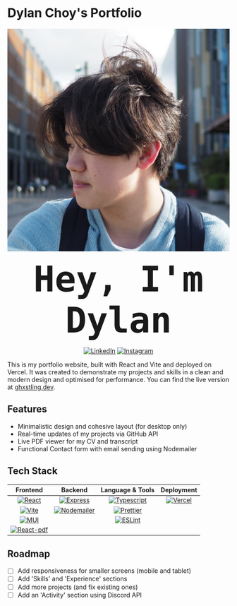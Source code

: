 # Dylan Choy's Portfolio

<div align="center">
<a href="https://ghxstling.dev" target="_blank" width="50%">
  <img src="/public/assets/avatar.jpg" alt="Dylan's Portfolio" />
</a>

<code style="font-size: 5rem; font-weight: bold;">Hey, I'm Dylan</code>

[![LinkedIn][LinkedIn]][LinkedIn-url] [![Instagram][Instagram]][Instagram-url]

</div>

This is my portfolio website, built with React and Vite and deployed on Vercel. It was created to demonstrate my projects and skills in a clean and modern design and optimised for performance. You can find the live version at [ghxstling.dev](https://ghxstling.dev).

## Features

- Minimalistic design and cohesive layout (for desktop only)
- Real-time updates of my projects via GitHub API
- Live PDF viewer for my CV and transcript
- Functional Contact form with email sending using Nodemailer

## Tech Stack

|               **Frontend**               |                 **Backend**                 |            **Language & Tools**             |         **Deployment**          |
| :--------------------------------------: | :-----------------------------------------: | :-----------------------------------------: | :-----------------------------: |
|     [![React][React.js]][React-url]      |     [![Express][Express]][Express-url]      | [![Typescript][Typescript]][Typescript-url] | [![Vercel][Vercel]][Vercel-url] |
|        [![Vite][Vite]][Vite-url]         | [![Nodemailer][Nodemailer]][Nodemailer-url] |    [![Prettier][Prettier]][Prettier-url]    |                                 |
|          [![MUI][MUI]][MUI-url]          |                                             |       [![ESLint][ESLint]][ESLint-url]       |                                 |
| [![React-pdf][React-pdf]][react-pdf-url] |                                             |                                             |                                 |

[React.js]: https://img.shields.io/badge/React-20232A?style=for-the-badge&logo=react&logoColor=61DAFB
[React-url]: https://reactjs.org/
[Vite]: https://img.shields.io/badge/vite-646CFF?style=for-the-badge&logo=vite&logoColor=white
[Vite-url]: https://vite.dev/
[MUI]: https://img.shields.io/badge/MUI-007FFF?style=for-the-badge&logo=MUI&logoColor=white
[MUI-url]: https://mui.com/
[React-pdf]: https://img.shields.io/badge/React--pdf-FF0069?style=for-the-badge&logoColor=white
[React-pdf-url]: https://mui.com/
[Express]: https://img.shields.io/badge/Express-white?style=for-the-badge&logo=Express&logoColor=black
[Express-url]: https://vercel.com/
[Nodemailer]: https://img.shields.io/badge/Nodemailer-5FA04E?style=for-the-badge&logo=gmail&logoColor=white
[Nodemailer-url]: https://nodemailer.com/
[Typescript]: https://img.shields.io/badge/TypeScript-007ACC?style=for-the-badge&logo=typescript&logoColor=white
[Typescript-url]: https://www.typescriptlang.org/
[Prettier]: https://img.shields.io/badge/prettier-F7B93E?style=for-the-badge&logo=prettier&logoColor=white
[Prettier-url]: https://prettier.io/
[ESLint]: https://img.shields.io/badge/ESLint-4B32C3?style=for-the-badge&logo=ESLint&logoColor=white
[ESLint-url]: https://prettier.io/
[Vercel]: https://img.shields.io/badge/Vercel-black?style=for-the-badge&logo=Vercel&logoColor=white
[Vercel-url]: https://vercel.com/
[LinkedIn]: https://img.shields.io/badge/LinkedIn-0a66c2?style=for-the-badge
[LinkedIn-url]: https://linkedin.com/in/dylan-choy/
[Instagram]: https://img.shields.io/badge/Instagram-FF0069?style=for-the-badge
[Instagram-url]: https://instagram.com/doodlyn_

## Roadmap

- [ ] Add responsiveness for smaller screens (mobile and tablet)
- [ ] Add 'Skills' and 'Experience' sections
- [ ] Add more projects (and fix existing ones)
- [ ] Add an 'Activity' section using Discord API
